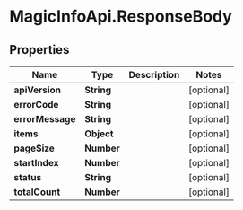 # MagicInfoApi.ResponseBody

## Properties
Name | Type | Description | Notes
------------ | ------------- | ------------- | -------------
**apiVersion** | **String** |  | [optional] 
**errorCode** | **String** |  | [optional] 
**errorMessage** | **String** |  | [optional] 
**items** | **Object** |  | [optional] 
**pageSize** | **Number** |  | [optional] 
**startIndex** | **Number** |  | [optional] 
**status** | **String** |  | [optional] 
**totalCount** | **Number** |  | [optional] 



